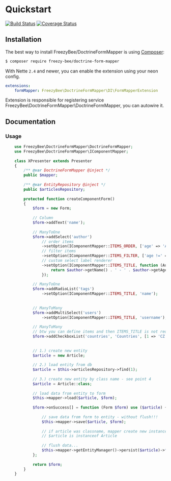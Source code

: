 Quickstart
==========

[![Build Status](https://travis-ci.org/FreezyBee/DoctrineFormMapper.svg?branch=master)](https://travis-ci.org/FreezyBee/DoctrineFormMapper)
[![Coverage Status](https://coveralls.io/repos/github/FreezyBee/DoctrineFormMapper/badge.svg?branch=master)](https://coveralls.io/github/FreezyBee/DoctrineFormMapper?branch=master)

Installation
------------

The best way to install FreezyBee/DoctrineFormMapper is using  [Composer](http://getcomposer.org/):

```sh
$ composer require freezy-bee/doctrine-form-mapper
```

With Nette `2.4` and newer, you can enable the extension using your neon config.

```yml
extensions:
	formMapper: FreezyBee\DoctrineFormMapper\DI\FormMapperExtension
```

Extension is responsible for registering service FreezyBee\DoctrineFormMapper\DoctrineFormMapper, you can autowire it.

Documentation
-------------

### Usage

```php
    use FreezyBee\DoctrineFormMapper\DoctrineFormMapper;
    use FreezyBee\DoctrineFormMapper\IComponentMapper;
    
    class XPresenter extends Presenter
    {
        /** @var DoctrineFormMapper @inject */
        public $mapper;
    
        /** @var EntityRepository @inject */
        public $articlesRepository;
        
        protected function createComponentForm()
        {
            $form = new Form;
    
            // Column
            $form->addText('name');
    
            // ManyToOne
            $form->addSelect('author')
                // order items
                ->setOption(IComponentMapper::ITEMS_ORDER, ['age' => 'ASC'])
                // filter items
                ->setOption(IComponentMapper::ITEMS_FILTER, ['age !=' => 0])
                // custom select label renderer
                ->setOption(IComponentMapper::ITEMS_TITLE, function (Author $author) {
                    return $author->getName() . ' - ' . $author->getAge();
                });
    
            // ManyToOne
            $form->addRadioList('tags')
                ->setOption(IComponentMapper::ITEMS_TITLE, 'name');
    
    
            // ManyToMany
            $form->addMultiSelect('users')
                ->setOption(IComponentMapper::ITEMS_TITLE, 'username');
    
            // ManyToMany
            // btw you can define items and then ITEMS_TITLE is not required
            $form->addCheckboxList('countries', 'Countries', [1 => 'CZ', 2 => 'SK']);
    
    
            // 1.) create new entity
            $article = new Article;
    
            // 2.) load entity from db
            $article = $this->articlesRepository->find(1);
            
            // 3.) create new entity by class name - see point 4
            $article = Article::class;
            
            // load data from entity to form
            $this->mapper->load($article, $form);
    
            $form->onSuccess[] = function (Form $form) use ($article) {
                
                // save data from form to entity - without flush!!!
                $this->mapper->save($article, $form);
                
                // if article was classname, mapper create new instance and in variable article you get entity
                // $article is instanceof Article
                
                // flush data...
                $this->mapper->getEntityManager()->persist($article)->flush();
            };
    
            return $form;
        }
    }
```
